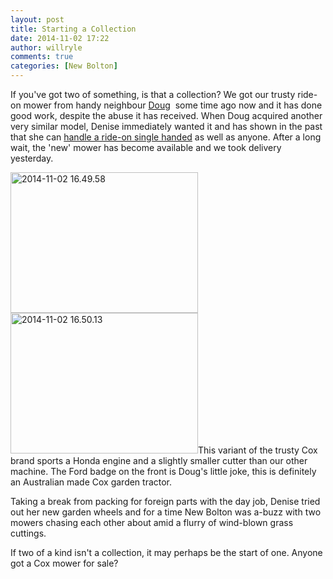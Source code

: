 ```yaml
---
layout: post
title: Starting a Collection
date: 2014-11-02 17:22
author: willryle
comments: true
categories: [New Bolton]
---
```

If you've got two of something, is that a collection? We got our trusty ride-on mower from handy neighbour <a title="Boy’s Toys" href="http://willryle.wordpress.com/2011/12/25/boys-toys/">Doug</a>  some time ago now and it has done good work, despite the abuse it has received. When Doug acquired another very similar model, Denise immediately wanted it and has shown in the past that she can <a title="Girl’s Toys" href="http://willryle.wordpress.com/2012/12/16/girls-toys/">handle a ride-on single handed</a> as well as anyone. After a long wait, the 'new' mower has become available and we took delivery yesterday.

<a href="https://willryle.files.wordpress.com/2014/11/2014-11-02-16-49-58.jpg" target="_blank"><img class="alignleft wp-image-2020 size-medium" src="https://willryle.files.wordpress.com/2014/11/2014-11-02-16-49-58.jpg?w=300" alt="2014-11-02 16.49.58" width="300" height="225" /></a> <a href="https://willryle.files.wordpress.com/2014/11/2014-11-02-16-50-13.jpg" target="_blank"><img class="alignleft wp-image-2021 size-medium" src="https://willryle.files.wordpress.com/2014/11/2014-11-02-16-50-13.jpg?w=300" alt="2014-11-02 16.50.13" width="300" height="225" /></a>This variant of the trusty Cox brand sports a Honda engine and a slightly smaller cutter than our other machine. The Ford badge on the front is Doug's little joke, this is definitely an Australian made Cox garden tractor.

Taking a break from packing for foreign parts with the day job, Denise tried out her new garden wheels and for a time New Bolton was a-buzz with two mowers chasing each other about amid a flurry of wind-blown grass cuttings.

If two of a kind isn't a collection, it may perhaps be the start of one. Anyone got a Cox mower for sale?
